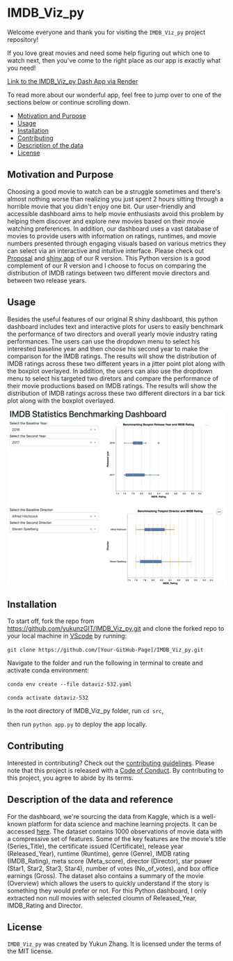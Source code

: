 # IMDB_Viz_py

Welcome everyone and thank you for visiting the `IMDB_Viz_py` project repository!

If you love great movies and need some help figuring out which one to watch next, then you've come to the right place as our app is exactly what you need!

[Link to the IMDB_Viz_py Dash App via Render](https://dashapp-imdb-viz-py.onrender.com)

To read more about our wonderful app, feel free to jump over to one of the sections below or continue scrolling down.

- [Motivation and Purpose](#motivation-and-purpose)
- [Usage](#usage)
- [Installation](#installation)
- [Contributing](#contributing)
- [Description of the data](#description-of-the-data-and-reference)
- [License](#license)


## Motivation and Purpose

Choosing a good movie to watch can be a struggle sometimes and there's almost nothing worse than realizing you just spent 2 hours sitting through a horrible movie that you didn't enjoy one bit. Our user-friendly and accessible dashboard aims to help movie enthusiasts avoid this problem by helping them discover and explore new movies based on their movie watching preferences. In addition, our dashboard uses a vast database of movies to provide users with information on ratings, runtimes, and movie numbers presented through engaging visuals based on various metrics they can select via an interactive and intuitive interface. Please check out [Proposal](https://github.com/UBC-MDS/IMDB_Viz_R/blob/main/reports/proposal.md) and [shiny app](https://arjunrk.shinyapps.io/IMDB_Viz_R/) of our R version. This Python version is a good complement of our R version and I choose to focus on comparing the distribution of IMDB ratings between two different movie directors and between two release years. 


## Usage

Besides the useful features of our original R shiny dashboard, this python dashboard includes text and interactive plots for users to easily benchmark the performance of two directors and overall yearly movie industry rating performances. The users can use the dropdown menu to select his interested baseline year and then choose his second year to make the comparison for the IMDB ratings. The results will show the distribution of IMDB ratings across these two different years in a jitter point plot along with the boxplot overlayed. In addition, the users can also use the dropdown menu to select his targeted two diretors and compare the performance of their movie productions based on IMDB ratings. 
The results will show the distribution of IMDB ratings across these two different directors in a bar tick plot along with the boxplot overlayed. 

<img src="image/app.png"/>


## Installation

To start off, fork the repo from <https://github.com/yukunzGIT/IMDB_Viz_py.git> and clone the forked repo to your local machine in [VScode](https://posit.co/download/rstudio-desktop/) by running:

`git clone https://github.com/[Your-GitHub-Page]/IMDB_Viz_py.git`

Navigate to the folder and run the following in terminal to create and activate conda environment:

`conda env create --file dataviz-532.yaml`

`conda activate dataviz-532`

In the root directory of IMDB_Viz_py folder, run `cd src`,

then run `python app.py` to deploy the app locally.



## Contributing

Interested in contributing? Check out the [contributing guidelines](https://github.com/yukunzGIT/IMDB_Viz_py/blob/main/CONTRIBUTING.md). Please note that this project is released with a [Code of Conduct](https://github.com/yukunzGIT/IMDB_Viz_py/blob/main/CODE_OF_CONDUCT.md). By contributing to this project, you agree to abide by its terms.

## Description of the data and reference

For the dashboard, we're sourcing the data from Kaggle, which is a well-known platform for data science and machine learning projects. It can be accessed [here](https://www.kaggle.com/datasets/harshitshankhdhar/imdb-dataset-of-top-1000-movies-and-tv-shows). The dataset contains 1000 observations of movie data with a compressive set of features. Some of the key features are the movie's title (Series_Title), the certificate issued (Certificate), release year (Released_Year), runtime (Runtime), genre (Genre), IMDB rating (IMDB_Rating), meta score (Meta_score), director (Director), star power (Star1, Star2, Star3, Star4), number of votes (No_of_votes), and box office earnings (Gross). The dataset also contains a summary of the movie (Overview) which allows the users to quickly understand if the story is something they would prefer or not. For this Python dashboard, I only extracted non null movies with selected cloumn of Released_Year, IMDB_Rating and Director. 


## License

`IMDB_Viz_py` was created by Yukun Zhang. It is licensed under the terms of the MIT license.
